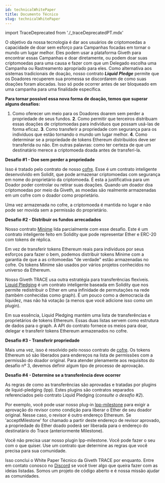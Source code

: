 ```yaml
---
id: technicalWhitePaper
title: Documento Técnico
slug: technicalWhitePaper
---
```

import TraceDeprecated from './_traceDeprecatedPT.mdx'

<TraceDeprecated />

O objetivo da nossa tecnologia é dar aos usuários de criptomoedas a capacidade de doar sem esforço para Campanhas focadas em tornar o mundo um lugar melhor. Eles podem usar a plataforma Giveth para encontrar essas Campanhas e doar diretamente, ou podem doar suas criptomoedas para uma causa e fazer com que um Delegado escolha uma Campanha ou Rastreamento apropriado para eles. Como alternativa aos sistemas tradicionais de doação, nosso contrato **_Liquid_** **_Pledge_** permite que os Doadores recuperem sua promessa se discordarem de como suas doações foram alocadas. Isso só pode ocorrer antes de ser bloqueado em uma campanha para uma finalidade específica.

**Para tornar possível essa nova forma de doação, temos que superar alguns desafios:**

1. Como oferecer um meio para os Doadores doarem sem perder a propriedade de seus fundos. **2**. Como permitir que terceiros distribuam essas doações de criptomoedas para indivíduos que possam usá-las de forma eficaz. **3**. Como transferir a propriedade com segurança para os indivíduos que estão tornando o mundo um lugar melhor. **4**. Como determinar se a propriedade de tokens Ethereum distribuídos deve ser transferida ou não. Em outras palavras: como ter certeza de que um destinatário merece a criptomoeda doada antes de transferi-la.

**Desafio #1 - Doe sem perder a propriedade**

Isso é tratado pelo contrato de nosso [cofre](https://github.com/Giveth/vaultcontract). Esse é um contrato inteligente desenvolvido em Solidit, que pode armazenar criptomoedas com segurança em nome do proprietário da criptomoeda. É esta a justificativa para um Doador poder controlar ou retirar suas doações. Quando um doador doa criptomoedas por meio da Giveth, as moedas são realmente armazenadas em um cofre com o doador como proprietário.

Uma vez armazenada no cofre, a criptomoeda é mantida no lugar e não pode ser movida sem a permissão do proprietário.


**Desafio #2 - Distribuir os fundos arrecadados**

Nosso contrato [Minime](https://github.com/Giveth/minime) lida parcialmente com esse desafio. Este é um contrato inteligente feito em Solidity que pode representar Ether e ERC-20 com tokens de réplica.

Em vez de transferir tokens Ethereum reais para indivíduos por seus esforços para fazer o bem, podemos distribuir tokens Minime com a garantia de que a as critomoedas "de verdade" estão armazenadas no cofre. Os tokens Minime são usados por vários projetos conhecidos no universo da Ethereum.

Nosso Giveth TRACE usa outra estratégia para transferências flexíveis. [Liquid Pledging](https://github.com/Giveth/liquidpledging) é um contrato inteligente baseada em Solidity que nos permite redistribuir o Ether em uma infinidade de permutações na rede (também conhecidas como graph). É um pouco como a democracia da líquidez, mas não há votação (a menos que você adicione isso como um plugin).

Em sua essência, Liquid Pledging mantém uma lista de transferências e proprietários de tokens Ethereum. Essas duas listas servem como estrutura de dados para o graph. A API do contrato fornece os meios para doar, delegar e transferir tokens Ethereum armazenados no cofre.

**Desafio #3 - Transferir propriedade**

Mais uma vez, isso é resolvido pelo nosso contrato de [cofre](https://github.com/Giveth/vaultcontract). Os tokens Ethereum só são liberados para endereços na lista de permissões com a permissão do doador original. Para atender plenamente aos requisitos do desafio nº 3, devemos definir algum tipo de processo de aprovação.

**Desafio #4 - Determine se a transferência deve ocorrer**

As regras de como as transferências são aprovadas e tratadas por plugins de liquid-pledging (lpp). Estes plugins são contratos separados referenciados pelo contrato Liquid Pledging (*consulte o desafio #2*).

Por exemplo, você pode usar nosso plug-in [lpp-milestone](https://github.com/Giveth/lpp-milestone) para exigir a aprovação do revisor como condição para liberar o Ether de seu doador original. Nesse caso, o revisor é outro endereço Ethereum. Se 'acceptMilestone' for chamado a partir deste endereço de revisor aprovado, a propriedade do Ether doado poderá ser liberada para o endereço do destinatário do Trace (anteriormente Milestone).

Você não precisa usar nosso plugin lpp-milestone. Você pode fazer o seu com o que quiser. Use um contrato que determine as regras que você precisa para sua comunidade.

Isso conclui o White Paper Técnico da Giveth TRACE por enquanto. Entre em contato conosco no [Discord](https://discord.gg/qf7XZ48gCU) se você tiver algo que queira fazer com as ideias listadas. Somos um projeto de código aberto e é nossa missão ajudar as comunidades.





















